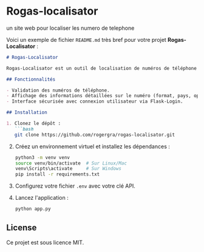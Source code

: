# Rogas-localisator
un site web pour localiser les numero de telephone



Voici un exemple de fichier `README.md` très bref pour votre projet **Rogas-Localisator** :

```markdown
# Rogas-Localisator

Rogas-Localisator est un outil de localisation de numéros de téléphone développé avec Python et Flask. Il permet de valider un numéro de téléphone et d'afficher des informations détaillées, telles que le format local et international, le pays, l'opérateur, et le type de ligne.

## Fonctionnalités

- Validation des numéros de téléphone.
- Affichage des informations détaillées sur le numéro (format, pays, opérateur, etc.).
- Interface sécurisée avec connexion utilisateur via Flask-Login.

## Installation

1. Clonez le dépôt :
   ```bash
   git clone https://github.com/rogergra/rogas-localisator.git
   ```

2. Créez un environnement virtuel et installez les dépendances :
   ```bash
   python3 -m venv venv
   source venv/bin/activate  # Sur Linux/Mac
   venv\Scripts\activate     # Sur Windows
   pip install -r requirements.txt
   ```

3. Configurez votre fichier `.env` avec votre clé API.

4. Lancez l'application :
   ```bash
   python app.py
   ```

## License

Ce projet est sous licence MIT.
```

